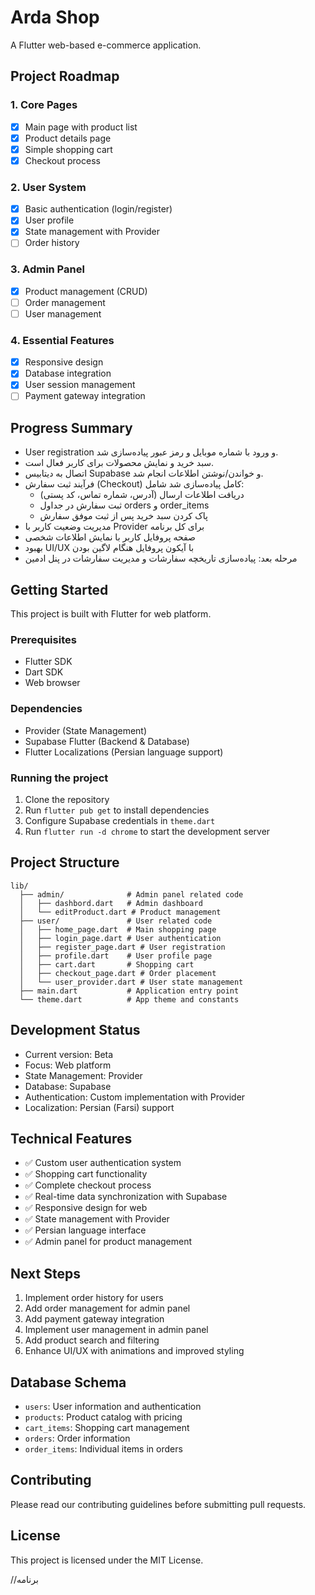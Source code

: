 # Arda Shop

A Flutter web-based e-commerce application.

## Project Roadmap

### 1. Core Pages
- [x] Main page with product list
- [x] Product details page
- [x] Simple shopping cart
- [x] Checkout process

### 2. User System
- [x] Basic authentication (login/register)
- [x] User profile
- [x] State management with Provider
- [ ] Order history

### 3. Admin Panel
- [x] Product management (CRUD)
- [ ] Order management
- [ ] User management

### 4. Essential Features
- [x] Responsive design
- [x] Database integration
- [x] User session management
- [ ] Payment gateway integration

## Progress Summary
- User registration و ورود با شماره موبایل و رمز عبور پیاده‌سازی شد.
- سبد خرید و نمایش محصولات برای کاربر فعال است.
- اتصال به دیتابیس Supabase و خواندن/نوشتن اطلاعات انجام شد.
- فرآیند ثبت سفارش (Checkout) کامل پیاده‌سازی شد شامل:
  - دریافت اطلاعات ارسال (آدرس، شماره تماس، کد پستی)
  - ثبت سفارش در جداول orders و order_items
  - پاک کردن سبد خرید پس از ثبت موفق سفارش
- مدیریت وضعیت کاربر با Provider برای کل برنامه
- صفحه پروفایل کاربر با نمایش اطلاعات شخصی
- بهبود UI/UX با آیکون پروفایل هنگام لاگین بودن
- مرحله بعد: پیاده‌سازی تاریخچه سفارشات و مدیریت سفارشات در پنل ادمین

## Getting Started

This project is built with Flutter for web platform.

### Prerequisites
- Flutter SDK
- Dart SDK
- Web browser

### Dependencies
- Provider (State Management)
- Supabase Flutter (Backend & Database)
- Flutter Localizations (Persian language support)

### Running the project
1. Clone the repository
2. Run `flutter pub get` to install dependencies
3. Configure Supabase credentials in `theme.dart`
4. Run `flutter run -d chrome` to start the development server

## Project Structure
```
lib/
  ├── admin/              # Admin panel related code
  │   ├── dashbord.dart   # Admin dashboard
  │   └── editProduct.dart # Product management
  ├── user/               # User related code
  │   ├── home_page.dart  # Main shopping page
  │   ├── login_page.dart # User authentication
  │   ├── register_page.dart # User registration
  │   ├── profile.dart    # User profile page
  │   ├── cart.dart       # Shopping cart
  │   ├── checkout_page.dart # Order placement
  │   └── user_provider.dart # User state management
  ├── main.dart           # Application entry point
  └── theme.dart          # App theme and constants
```

## Development Status
- Current version: Beta
- Focus: Web platform
- State Management: Provider
- Database: Supabase
- Authentication: Custom implementation with Provider
- Localization: Persian (Farsi) support

## Technical Features
- ✅ Custom user authentication system
- ✅ Shopping cart functionality
- ✅ Complete checkout process
- ✅ Real-time data synchronization with Supabase
- ✅ Responsive design for web
- ✅ State management with Provider
- ✅ Persian language interface
- ✅ Admin panel for product management

## Next Steps
1. Implement order history for users
2. Add order management for admin panel
3. Add payment gateway integration
4. Implement user management in admin panel
5. Add product search and filtering
6. Enhance UI/UX with animations and improved styling

## Database Schema
- `users`: User information and authentication
- `products`: Product catalog with pricing
- `cart_items`: Shopping cart management
- `orders`: Order information
- `order_items`: Individual items in orders

## Contributing
Please read our contributing guidelines before submitting pull requests.

## License
This project is licensed under the MIT License.


//برنامه 